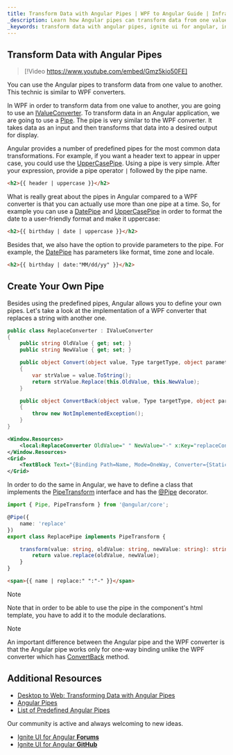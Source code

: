 ```yaml
---
title: Transform Data with Angular Pipes | WPF to Angular Guide | Infragistics
_description: Learn how Angular pipes can transform data from one value to another like wpf converters. Angular provides predefined pipes for common data transformations.
_keywords: transform data with angular pipes, ignite ui for angular, infragistics
---
```


## Transform Data with Angular Pipes

> [!Video https://www.youtube.com/embed/Gmz5kio50FE]

You can use the Angular pipes to transform data from one value to another. This technic is similar to WPF converters.

In WPF in order to transform data from one value to another, you are going to use an [IValueConverter](https://docs.microsoft.com/en-us/dotnet/api/system.windows.data.ivalueconverter?view=netframework-4.8). To transform data in an Angular application, we are going to use a [Pipe](https://angular.io/api/core/Pipe). The pipe is very similar to the WPF converter. It takes data as an input and then transforms that data into a desired output for display.

Angular provides a number of predefined pipes for the most common data transformations. For example, if you want a header text to appear in upper case, you could use the [UpperCasePipe](https://angular.io/api/common/UpperCasePipe). Using a pipe is very simple. After your expression, provide a pipe operator `|` followed by the pipe name.

```html
<h2>{{ header | uppercase }}</h2>
```

What is really great about the pipes in Angular compared to a WPF converter is that you can actually use more than one pipe at a time. So, for example you can use a [DatePipe](https://angular.io/api/common/DatePipe) and [UpperCasePipe](https://angular.io/api/common/UpperCasePipe) in order to format the date to a user-friendly format and make it uppercase:

```html
<h2>{{ birthday | date | uppercase }}</h2>
```

Besides that, we also have the option to provide parameters to the pipe. For example, the [DatePipe](https://angular.io/api/common/DatePipe) has parameters like format, time zone and locale.

```html
<h2>{{ birthday | date:"MM/dd/yy" }}</h2>
```

## Create Your Own Pipe

Besides using the predefined pipes, Angular allows you to define your own pipes. Let's take a look at the implementation of a WPF converter that replaces a string with another one.

```csharp
public class ReplaceConverter : IValueConverter
{
    public string OldValue { get; set; }
    public string NewValue { get; set; }

    public object Convert(object value, Type targetType, object parameter, CultureInfo culture)
    {
        var strValue = value.ToString();
        return strValue.Replace(this.OldValue, this.NewValue);
    }

    public object ConvertBack(object value, Type targetType, object parameter, CultureInfo culture)
    {
        throw new NotImplementedException();
    }
}
```

```xml
<Window.Resources>
    <local:ReplaceConverter OldValue=" " NewValue="-" x:Key="replaceConverter"></local:ReplaceConverter>
</Window.Resources>
<Grid>
    <TextBlock Text="{Binding Path=Name, Mode=OneWay, Converter={StaticResource replaceConverter}}"></TextBlock>
</Grid>
```

In order to do the same in Angular, we have to define a class that implements the [PipeTransform](https://angular.io/api/core/PipeTransform) interface and has the [@Pipe](https://angular.io/api/core/Pipe) decorator.

```typescript
import { Pipe, PipeTransform } from '@angular/core';

@Pipe({
    name: 'replace'
})
export class ReplacePipe implements PipeTransform {

    transform(value: string, oldValue: string, newValue: string): string {
        return value.replace(oldValue, newValue);
    }
}
```

```html
<span>{{ name | replace:" ":"-" }}</span>
```
> [!NOTE]
> Note that in order to be able to use the pipe in the component's html template, you have to add it to the module declarations.

> [!NOTE]
> An important difference between the Angular pipe and the WPF converter is that the Angular pipe works only for one-way binding unlike the WPF converter which has [ConvertBack](https://docs.microsoft.com/en-us/dotnet/api/system.windows.data.ivalueconverter.convertback?view=netframework-4.8) method.

## Additional Resources
* [Desktop to Web: Transforming Data with Angular Pipes](https://www.youtube.com/watch?v=Gmz5kio50FE&list=PLG8rj6Rr0BU-AqcJMuwggKy0GMIkjkt3j&index=9)
* [Angular Pipes](https://angular.io/guide/pipes)
* [List of Predefined Angular Pipes](https://angular.io/api?type=pipe)

<div class="divider--half"></div>
Our community is active and always welcoming to new ideas.

* [Ignite UI for Angular **Forums**](https://www.infragistics.com/community/forums/f/ignite-ui-for-angular)
* [Ignite UI for Angular **GitHub**](https://github.com/IgniteUI/igniteui-angular)
